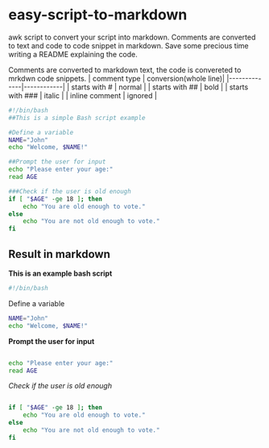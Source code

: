 # easy-script-to-markdown
awk script to convert your script into markdown. Comments are converted to text and code to code snippet in markdown. Save some precious time writing a README explaining the code.

Comments are converted to markdown text, the code is convereted to mrkdwn code snippets.
| comment type | conversion(whole line)|
|--------------|------------|
| starts with # | normal |
| starts with ## | bold |
| starts with ### | italic |
| inline comment | ignored |

```bash
#!/bin/bash
##This is a simple Bash script example

#Define a variable
NAME="John"
echo "Welcome, $NAME!"

##Prompt the user for input
echo "Please enter your age:"
read AGE

###Check if the user is old enough
if [ "$AGE" -ge 18 ]; then
    echo "You are old enough to vote."
else
    echo "You are not old enough to vote."
fi

```

## Result in markdown

**This is an example bash script**

```bash
#!/bin/bash

```
Define a variable
```bash
NAME="John"
echo "Welcome, $NAME!"


```

**Prompt the user for input**

```bash

echo "Please enter your age:"
read AGE

```

*Check if the user is old enough*

```bash

if [ "$AGE" -ge 18 ]; then
    echo "You are old enough to vote."
else
    echo "You are not old enough to vote."
fi

```
